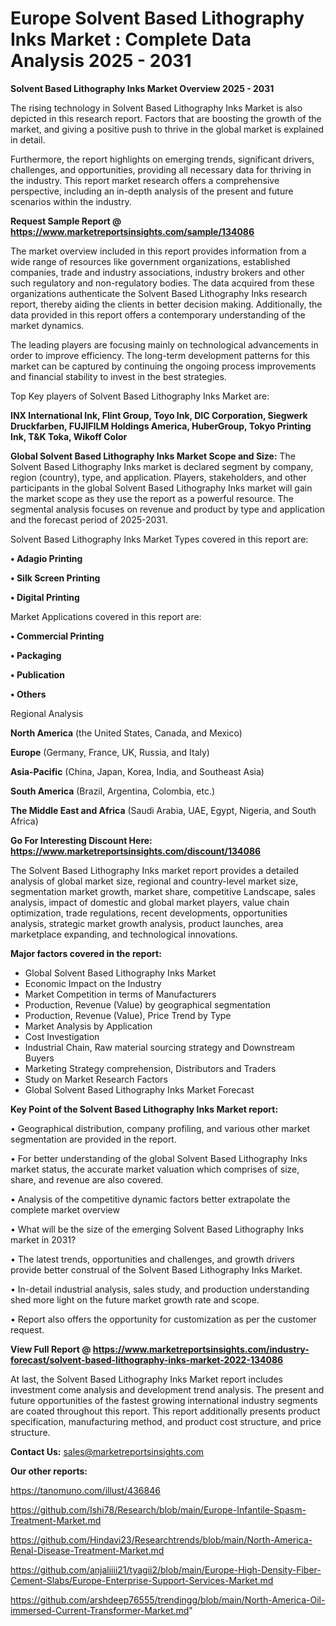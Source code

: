 # Europe Solvent Based Lithography Inks Market : Complete Data Analysis 2025 - 2031

<Strong> Solvent Based Lithography Inks Market Overview 2025 - 2031</strong>

The rising technology in Solvent Based Lithography Inks Market is also depicted in this research report. Factors that are boosting the growth of the market, and giving a positive push to thrive in the global market is explained in detail.

Furthermore, the report highlights on emerging trends, significant drivers, challenges, and opportunities, providing all necessary data for thriving in the industry. This report market research offers a comprehensive perspective, including an in-depth analysis of the present and future scenarios within the industry.

<strong>Request Sample Report @ <a href=https://www.marketreportsinsights.com/sample/134086>https://www.marketreportsinsights.com/sample/134086</a></strong>

The market overview included in this report provides information from a wide range of resources like government organizations, established companies, trade and industry associations, industry brokers and other such regulatory and non-regulatory bodies. The data acquired from these organizations authenticate the Solvent Based Lithography Inks research report, thereby aiding the clients in better decision making. Additionally, the data provided in this report offers a contemporary understanding of the market dynamics.

The leading players are focusing mainly on technological advancements in order to improve efficiency. The long-term development patterns for this market can be captured by continuing the ongoing process improvements and financial stability to invest in the best strategies.

Top Key players of Solvent Based Lithography Inks Market are:

<strong>INX International Ink, Flint Group, Toyo Ink, DIC Corporation, Siegwerk Druckfarben, FUJIFILM Holdings America, HuberGroup, Tokyo Printing Ink, T&K Toka, Wikoff Color</strong>

<strong><b>Global Solvent Based Lithography Inks Market Scope and Size:</b></strong>
The Solvent Based Lithography Inks market is declared segment by company, region (country), type, and application. Players, stakeholders, and other participants in the global Solvent Based Lithography Inks market will gain the market scope as they use the report as a powerful resource. The segmental analysis focuses on revenue and product by type and application and the forecast period of 2025-2031.

Solvent Based Lithography Inks Market Types covered in this report are:

<strong>• Adagio Printing

• Silk Screen Printing

• Digital Printing</strong>

Market Applications covered in this report are:

<strong>• Commercial Printing

• Packaging

• Publication

• Others</strong> 

Regional Analysis

<strong>North America</strong> (the United States, Canada, and Mexico)

<strong>Europe</strong> (Germany, France, UK, Russia, and Italy)

<strong>Asia-Pacific</strong> (China, Japan, Korea, India, and Southeast Asia)

<strong>South America</strong> (Brazil, Argentina, Colombia, etc.)

<strong>The Middle East and Africa</strong> (Saudi Arabia, UAE, Egypt, Nigeria, and South Africa)

<strong>Go For Interesting Discount Here: <a href=https://www.marketreportsinsights.com/discount/134086>https://www.marketreportsinsights.com/discount/134086</a></strong>

The Solvent Based Lithography Inks market report provides a detailed analysis of global market size, regional and country-level market size, segmentation market growth, market share, competitive Landscape, sales analysis, impact of domestic and global market players, value chain optimization, trade regulations, recent developments, opportunities analysis, strategic market growth analysis, product launches, area marketplace expanding, and technological innovations.

<strong><b>Major factors covered in the report:</b></strong>
<ul>
  <li>Global Solvent Based Lithography Inks Market </li>
  <li>Economic Impact on the Industry</li>
  <li>Market Competition in terms of Manufacturers</li>
  <li>Production, Revenue (Value) by geographical segmentation</li>
  <li>Production, Revenue (Value), Price Trend by Type</li>
  <li>Market Analysis by Application</li>
  <li>Cost Investigation</li>
  <li>Industrial Chain, Raw material sourcing strategy and Downstream Buyers</li>
  <li>Marketing Strategy comprehension, Distributors and Traders</li>
  <li>Study on Market Research Factors</li>
  <li>Global Solvent Based Lithography Inks Market Forecast</li>
</ul>

<strong><b>Key Point of the Solvent Based Lithography Inks Market report:</b></strong>

• Geographical distribution, company profiling, and various other market segmentation are provided in the report.

• For better understanding of the global Solvent Based Lithography Inks market status, the accurate market valuation which comprises of size, share, and revenue are also covered.

• Analysis of the competitive dynamic factors better extrapolate the complete market overview

• What will be the size of the emerging Solvent Based Lithography Inks market in 2031?

• The latest trends, opportunities and challenges, and growth drivers provide better construal of the Solvent Based Lithography Inks Market.

• In-detail industrial analysis, sales study, and production understanding shed more light on the future market growth rate and scope.

• Report also offers the opportunity for customization as per the customer request.

<strong><b>View Full Report @ <a href=https://www.marketreportsinsights.com/industry-forecast/solvent-based-lithography-inks-market-2022-134086>https://www.marketreportsinsights.com/industry-forecast/solvent-based-lithography-inks-market-2022-134086</a></b></strong>


At last, the Solvent Based Lithography Inks Market report includes investment come analysis and development trend analysis. The present and future opportunities of the fastest growing international industry segments are coated throughout this report. This report additionally presents product specification, manufacturing method, and product cost structure, and price structure.

<strong>Contact Us:</strong>
sales@marketreportsinsights.com

<strong>Our other reports:</strong>

<a href=https://tanomuno.com/illust/436846>https://tanomuno.com/illust/436846</a>

<a href=https://github.com/Ishi78/Research/blob/main/Europe-Infantile-Spasm-Treatment-Market.md>https://github.com/Ishi78/Research/blob/main/Europe-Infantile-Spasm-Treatment-Market.md</a>

<a href=https://github.com/Hindavi23/Researchtrends/blob/main/North-America-Renal-Disease-Treatment-Market.md>https://github.com/Hindavi23/Researchtrends/blob/main/North-America-Renal-Disease-Treatment-Market.md</a>

<a href=https://github.com/anjaliiii21/tyagii2/blob/main/Europe-High-Density-Fiber-Cement-Slabs/Europe-Enterprise-Support-Services-Market.md>https://github.com/anjaliiii21/tyagii2/blob/main/Europe-High-Density-Fiber-Cement-Slabs/Europe-Enterprise-Support-Services-Market.md</a>

<a href=https://github.com/arshdeep76555/trendingg/blob/main/North-America-Oil-immersed-Current-Transformer-Market.md>https://github.com/arshdeep76555/trendingg/blob/main/North-America-Oil-immersed-Current-Transformer-Market.md</a>"
